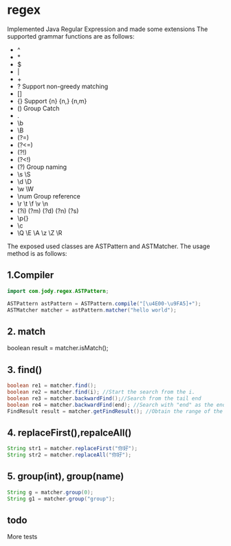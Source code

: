 # regex
Implemented Java Regular Expression and made some extensions
The supported grammar functions are as follows:
* ^
* \*
* \$
* |
* \+
* \? Support non-greedy matching
* []  
* {} Support {n} {n,} {n,m}
* ()  Group Catch
* .
* \b
* \B
* (?=)
* (?<=)
* (?!)
* (?<!)
* (?<Name>) Group naming
* \s \S
* \d \D
* \w \W
* \num  Group reference
* \r \t \f \v \n 
* (?i) (?m) (?d) (?n) (?s)
* \p{}
* \c
* \Q \E \A \z \Z \R 

The exposed used classes are ASTPattern and ASTMatcher. The usage method is as follows:
## 1.Compiler

```java
import com.jody.regex.ASTPattern;

ASTPattern astPattern = ASTPattern.compile("[\u4E00-\u9FA5]+");
ASTMatcher matcher = astPattern.matcher("hello world");
```
## 2. match 
boolean result = matcher.isMatch();

## 3. find() 
```java
boolean re1 = matcher.find();
boolean re2 = matcher.find(i); //Start the search from the i.
boolean re3 = matcher.backwardFind();//Search from the tail end
boolean re4 = matcher.backwardFind(end); //Search with "end" as the ending character.
FindResult result = matcher.getFindResult(); //Obtain the range of the search results
```


## 4. replaceFirst(),repalceAll() 
```java
String str1 = matcher.replaceFirst("你好"); 
String str2 = matcher.replaceAll("你好"); 
```

## 5. group(int), group(name) 
```java
String g = matcher.group(0);
String g1 = matcher.group("group");

```

## todo
More tests
